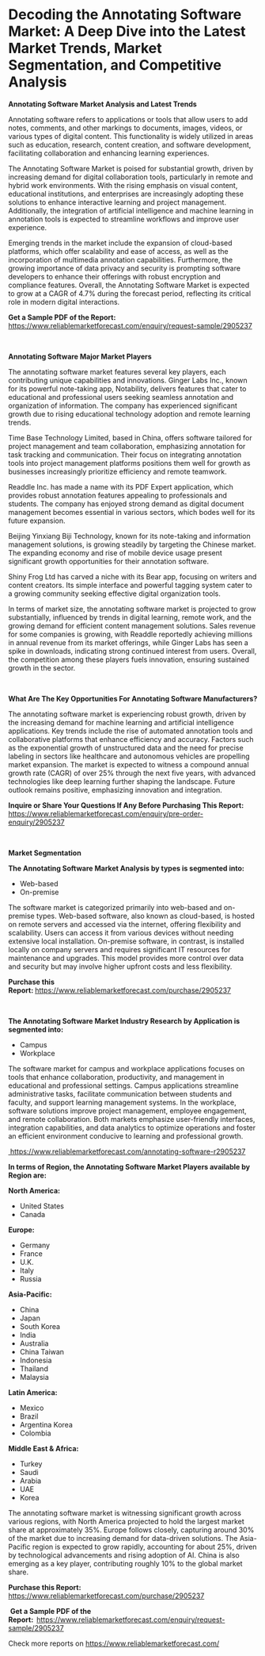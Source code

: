 <p><h1>Decoding the Annotating Software Market: A Deep Dive into the Latest Market Trends, Market Segmentation, and Competitive Analysis</h1></p><p><strong>Annotating Software Market Analysis and Latest Trends</strong></p>
<p><p>Annotating software refers to applications or tools that allow users to add notes, comments, and other markings to documents, images, videos, or various types of digital content. This functionality is widely utilized in areas such as education, research, content creation, and software development, facilitating collaboration and enhancing learning experiences.</p><p>The Annotating Software Market is poised for substantial growth, driven by increasing demand for digital collaboration tools, particularly in remote and hybrid work environments. With the rising emphasis on visual content, educational institutions, and enterprises are increasingly adopting these solutions to enhance interactive learning and project management. Additionally, the integration of artificial intelligence and machine learning in annotation tools is expected to streamline workflows and improve user experience.</p><p>Emerging trends in the market include the expansion of cloud-based platforms, which offer scalability and ease of access, as well as the incorporation of multimedia annotation capabilities. Furthermore, the growing importance of data privacy and security is prompting software developers to enhance their offerings with robust encryption and compliance features. Overall, the Annotating Software Market is expected to grow at a CAGR of 4.7% during the forecast period, reflecting its critical role in modern digital interactions.</p></p>
<p><strong>Get a Sample PDF of the Report:&nbsp;</strong> <a href="https://www.reliablemarketforecast.com/enquiry/request-sample/2905237?utm_campaign=2739&utm_medium=2&utm_source=Github&utm_content=ia&utm_term=12032025&utm_id=annotating-software">https://www.reliablemarketforecast.com/enquiry/request-sample/2905237</a></p>
<p>&nbsp;</p>
<p><strong>Annotating Software Major Market Players</strong></p>
<p><p>The annotating software market features several key players, each contributing unique capabilities and innovations. Ginger Labs Inc., known for its powerful note-taking app, Notability, delivers features that cater to educational and professional users seeking seamless annotation and organization of information. The company has experienced significant growth due to rising educational technology adoption and remote learning trends.</p><p>Time Base Technology Limited, based in China, offers software tailored for project management and team collaboration, emphasizing annotation for task tracking and communication. Their focus on integrating annotation tools into project management platforms positions them well for growth as businesses increasingly prioritize efficiency and remote teamwork.</p><p>Readdle Inc. has made a name with its PDF Expert application, which provides robust annotation features appealing to professionals and students. The company has enjoyed strong demand as digital document management becomes essential in various sectors, which bodes well for its future expansion.</p><p>Beijing Yinxiang Biji Technology, known for its note-taking and information management solutions, is growing steadily by targeting the Chinese market. The expanding economy and rise of mobile device usage present significant growth opportunities for their annotation software.</p><p>Shiny Frog Ltd has carved a niche with its Bear app, focusing on writers and content creators. Its simple interface and powerful tagging system cater to a growing community seeking effective digital organization tools.</p><p>In terms of market size, the annotating software market is projected to grow substantially, influenced by trends in digital learning, remote work, and the growing demand for efficient content management solutions. Sales revenue for some companies is growing, with Readdle reportedly achieving millions in annual revenue from its market offerings, while Ginger Labs has seen a spike in downloads, indicating strong continued interest from users. Overall, the competition among these players fuels innovation, ensuring sustained growth in the sector.</p></p>
<p>&nbsp;</p>
<p><strong>What Are The Key Opportunities For Annotating Software Manufacturers?</strong></p>
<p><p>The annotating software market is experiencing robust growth, driven by the increasing demand for machine learning and artificial intelligence applications. Key trends include the rise of automated annotation tools and collaborative platforms that enhance efficiency and accuracy. Factors such as the exponential growth of unstructured data and the need for precise labeling in sectors like healthcare and autonomous vehicles are propelling market expansion. The market is expected to witness a compound annual growth rate (CAGR) of over 25% through the next five years, with advanced technologies like deep learning further shaping the landscape. Future outlook remains positive, emphasizing innovation and integration.</p></p>
<p><strong>Inquire or Share Your Questions If Any Before Purchasing This Report:</strong> <a href="https://www.reliablemarketforecast.com/enquiry/pre-order-enquiry/2905237?utm_campaign=2739&utm_medium=2&utm_source=Github&utm_content=ia&utm_term=12032025&utm_id=annotating-software">https://www.reliablemarketforecast.com/enquiry/pre-order-enquiry/2905237</a></p>
<p>&nbsp;</p>
<p><strong>Market Segmentation</strong></p>
<p><strong>The Annotating Software Market Analysis by types is segmented into:</strong></p>
<p><ul><li>Web-based</li><li>On-premise</li></ul></p>
<p><p>The software market is categorized primarily into web-based and on-premise types. Web-based software, also known as cloud-based, is hosted on remote servers and accessed via the internet, offering flexibility and scalability. Users can access it from various devices without needing extensive local installation. On-premise software, in contrast, is installed locally on company servers and requires significant IT resources for maintenance and upgrades. This model provides more control over data and security but may involve higher upfront costs and less flexibility.</p></p>
<p><strong>Purchase this Report:&nbsp;</strong><a href="https://www.reliablemarketforecast.com/purchase/2905237?utm_campaign=2739&utm_medium=2&utm_source=Github&utm_content=ia&utm_term=12032025&utm_id=annotating-software">https://www.reliablemarketforecast.com/purchase/2905237</a></p>
<p>&nbsp;</p>
<p><strong>The Annotating Software Market Industry Research by Application is segmented into:</strong></p>
<p><ul><li>Campus</li><li>Workplace</li></ul></p>
<p><p>The software market for campus and workplace applications focuses on tools that enhance collaboration, productivity, and management in educational and professional settings. Campus applications streamline administrative tasks, facilitate communication between students and faculty, and support learning management systems. In the workplace, software solutions improve project management, employee engagement, and remote collaboration. Both markets emphasize user-friendly interfaces, integration capabilities, and data analytics to optimize operations and foster an efficient environment conducive to learning and professional growth.</p></p>
<p><a href="https://www.reliablemarketforecast.com/annotating-software-r2905237?utm_campaign=2739&utm_medium=2&utm_source=Github&utm_content=ia&utm_term=12032025&utm_id=annotating-software">&nbsp;https://www.reliablemarketforecast.com/annotating-software-r2905237</a></p>
<p><strong>In terms of Region, the Annotating Software Market Players available by Region are:</strong></p>
<p>
    <p> <strong> North America: </strong>
        <ul>
            <li>United States</li>
            <li>Canada</li>
        </ul>
        </p> 
    <p> <strong> Europe: </strong>
        <ul>
            <li>Germany</li>
            <li>France</li>
            <li>U.K.</li>
            <li>Italy</li>
            <li>Russia</li>
        </ul>
        </p> 
    <p> <strong> Asia-Pacific: </strong>
        <ul>
            <li>China</li>
            <li>Japan</li>
            <li>South Korea</li>
            <li>India</li>
            <li>Australia</li>
            <li>China Taiwan</li>
            <li>Indonesia</li>
            <li>Thailand</li>
            <li>Malaysia</li>
        </ul>
        </p> 
    <p> <strong> Latin America: </strong>
        <ul>
            <li>Mexico</li>
            <li>Brazil</li>
            <li>Argentina Korea</li>
            <li>Colombia</li>
        </ul>
        </p> 
    <p> <strong> Middle East & Africa: </strong>
        <ul>
            <li>Turkey</li>
            <li>Saudi</li>
            <li>Arabia</li>
            <li>UAE</li>
            <li>Korea</li>
        </ul>
    </p>
    </p>
<p><p>The annotating software market is witnessing significant growth across various regions, with North America projected to hold the largest market share at approximately 35%. Europe follows closely, capturing around 30% of the market due to increasing demand for data-driven solutions. The Asia-Pacific region is expected to grow rapidly, accounting for about 25%, driven by technological advancements and rising adoption of AI. China is also emerging as a key player, contributing roughly 10% to the global market share.</p></p>
<p><strong>Purchase this Report: </strong><a href="https://www.reliablemarketforecast.com/purchase/2905237?utm_campaign=2739&utm_medium=2&utm_source=Github&utm_content=ia&utm_term=12032025&utm_id=annotating-software">https://www.reliablemarketforecast.com/purchase/2905237</a></p>
<p>&nbsp;<strong>Get a Sample PDF of the Report:&nbsp;&nbsp;</strong><a href="https://www.reliablemarketforecast.com/enquiry/request-sample/2905237?utm_campaign=2739&utm_medium=2&utm_source=Github&utm_content=ia&utm_term=12032025&utm_id=annotating-software">https://www.reliablemarketforecast.com/enquiry/request-sample/2905237</a></p>
<p><strong></strong></p>
<p>Check more reports on <a href="https://www.reliablemarketforecast.com/?utm_campaign=2739&utm_medium=2&utm_source=Github&utm_content=ia&utm_term=12032025&utm_id=annotating-software">https://www.reliablemarketforecast.com/</a></p>